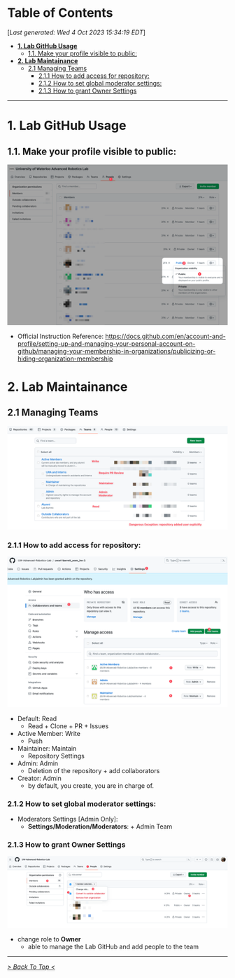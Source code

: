 <toc>

# Table of Contents
[*Last generated: Wed  4 Oct 2023 15:34:19 EDT*]
- [**1. Lab GitHub Usage**](#1-Lab-GitHub-Usage)
  - [1.1. Make your profile visible to public:](#11-Make-your-profile-visible-to-public)
- [**2. Lab Maintainance**](#2-Lab-Maintainance)
  - [2.1 Managing Teams](#21-Managing-Teams)
    - [2.1.1 How to add access for repository:](#211-How-to-add-access-for-repository)
    - [2.1.2 How to set global moderator settings:](#212-How-to-set-global-moderator-settings)
    - [2.1.3 How to grant Owner Settings](#213-How-to-grant-Owner-Settings)

---
</toc>

# 1. Lab GitHub Usage

## 1.1. Make your profile visible to public:

![profile-public](resources/github/profile-public.png)

- Official Instruction Reference: https://docs.github.com/en/account-and-profile/setting-up-and-managing-your-personal-account-on-github/managing-your-membership-in-organizations/publicizing-or-hiding-organization-membership

  



# 2. Lab Maintainance

## 2.1 Managing Teams

![profile-public](resources/github/teams.png)

### 2.1.1 How to add access for repository:

![teams-access](resources/github/teams-access.png)

- Default: Read
  - Read + Clone + PR + Issues
- Active Member: Write
  - Push
- Maintainer: Maintain
  - Repository Settings
- Admin: Admin
  - Deletion of the repository + add collaborators
- Creator: Admin
  - by default, you create, you are in charge of.

### 2.1.2 How to set global moderator settings:

- Moderators Settings [Admin Only]:
  - **Settings/Moderation/Moderators**: + Admin Team

### 2.1.3 How to grant Owner Settings

![add_owner](resources/github/add_owner.png)

- change role to **Owner**
  - able to manage the Lab GitHub and add people to the team











<eof>

---
[*> Back To Top <*](#Table-of-Contents)
</eof>
